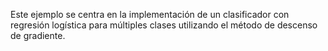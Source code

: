 Este ejemplo se centra en la implementación de un clasificador con regresión logística para múltiples clases utilizando el método de descenso de gradiente.